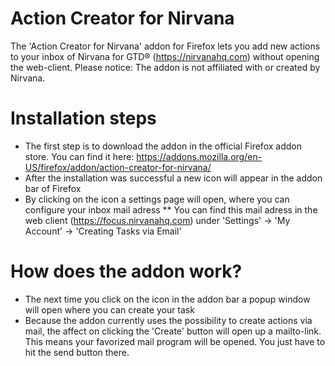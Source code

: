 # Action Creator for Nirvana

The 'Action Creator for Nirvana' addon for Firefox lets you add new actions to your inbox of Nirvana for GTD® (https://nirvanahq.com) without opening the web-client.
Please notice: The addon is not affiliated with or created by Nirvana.

# Installation steps

* The first step is to download the addon in the official Firefox addon store. You can find it here: https://addons.mozilla.org/en-US/firefox/addon/action-creator-for-nirvana/
* After the installation was successful a new icon will appear in the addon bar of Firefox
* By clicking on the icon a settings page will open, where you can configure your inbox mail adress
** You can find this mail adress in the web client (https://focus.nirvanahq.com) under 'Settings' -> 'My Account' -> 'Creating Tasks via Email'

# How does the addon work?
* The next time you click on the icon in the addon bar a popup window will open where you can create your task
* Because the addon currently uses the possibility to create actions via mail, the affect on clicking the 'Create' button will open up a mailto-link. This means your favorized mail program will be opened. You just have to hit the send button there.